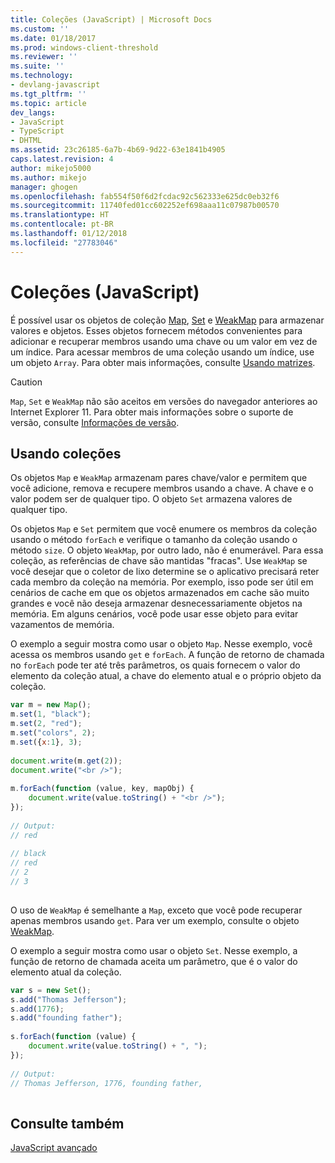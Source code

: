 ```yaml
---
title: Coleções (JavaScript) | Microsoft Docs
ms.custom: ''
ms.date: 01/18/2017
ms.prod: windows-client-threshold
ms.reviewer: ''
ms.suite: ''
ms.technology:
- devlang-javascript
ms.tgt_pltfrm: ''
ms.topic: article
dev_langs:
- JavaScript
- TypeScript
- DHTML
ms.assetid: 23c26185-6a7b-4b69-9d22-63e1841b4905
caps.latest.revision: 4
author: mikejo5000
ms.author: mikejo
manager: ghogen
ms.openlocfilehash: fab554f50f6d2fcdac92c562333e625dc0eb32f6
ms.sourcegitcommit: 11740fed01cc602252ef698aaa11c07987b00570
ms.translationtype: HT
ms.contentlocale: pt-BR
ms.lasthandoff: 01/12/2018
ms.locfileid: "27783046"
---
```

# <a name="collections-javascript"></a>Coleções (JavaScript)
É possível usar os objetos de coleção [Map](../../javascript/reference/map-object-javascript.md), [Set](../../javascript/reference/set-object-javascript.md) e [WeakMap](../../javascript/reference/weakmap-object-javascript.md) para armazenar valores e objetos. Esses objetos fornecem métodos convenientes para adicionar e recuperar membros usando uma chave ou um valor em vez de um índice. Para acessar membros de uma coleção usando um índice, use um objeto `Array`. Para obter mais informações, consulte [Usando matrizes](../../javascript/advanced/using-arrays-javascript.md).  
  
> [!CAUTION]
>  `Map`, `Set` e `WeakMap` não são aceitos em versões do navegador anteriores ao Internet Explorer 11. Para obter mais informações sobre o suporte de versão, consulte [Informações de versão](../../javascript/reference/javascript-version-information.md).  
  
## <a name="using-collections"></a>Usando coleções  
 Os objetos `Map` e `WeakMap` armazenam pares chave/valor e permitem que você adicione, remova e recupere membros usando a chave. A chave e o valor podem ser de qualquer tipo. O objeto `Set` armazena valores de qualquer tipo.  
  
 Os objetos `Map` e `Set` permitem que você enumere os membros da coleção usando o método `forEach` e verifique o tamanho da coleção usando o método `size`. O objeto `WeakMap`, por outro lado, não é enumerável. Para essa coleção, as referências de chave são mantidas "fracas". Use `WeakMap` se você desejar que o coletor de lixo determine se o aplicativo precisará reter cada membro da coleção na memória. Por exemplo, isso pode ser útil em cenários de cache em que os objetos armazenados em cache são muito grandes e você não deseja armazenar desnecessariamente objetos na memória. Em alguns cenários, você pode usar esse objeto para evitar vazamentos de memória.  
  
 O exemplo a seguir mostra como usar o objeto `Map`. Nesse exemplo, você acessa os membros usando `get` e `forEach`. A função de retorno de chamada no `forEach` pode ter até três parâmetros, os quais fornecem o valor do elemento da coleção atual, a chave do elemento atual e o próprio objeto da coleção.  
  
```JavaScript  
var m = new Map();  
m.set(1, "black");  
m.set(2, "red");  
m.set("colors", 2);  
m.set({x:1}, 3);  
  
document.write(m.get(2));  
document.write("<br />");  
  
m.forEach(function (value, key, mapObj) {  
    document.write(value.toString() + "<br />");  
});  
  
// Output:  
// red  
  
// black  
// red  
// 2  
// 3  
  
```  
  
 O uso de `WeakMap` é semelhante a `Map`, exceto que você pode recuperar apenas membros usando `get`. Para ver um exemplo, consulte o objeto [WeakMap](../../javascript/reference/weakmap-object-javascript.md).  
  
 O exemplo a seguir mostra como usar o objeto `Set`. Nesse exemplo, a função de retorno de chamada aceita um parâmetro, que é o valor do elemento atual da coleção.  
  
```JavaScript  
var s = new Set();  
s.add("Thomas Jefferson");  
s.add(1776);  
s.add("founding father");  
  
s.forEach(function (value) {  
    document.write(value.toString() + ", ");  
});  
  
// Output:  
// Thomas Jefferson, 1776, founding father,  
  
```  
  
## <a name="see-also"></a>Consulte também  
 [JavaScript avançado](../../javascript/advanced/advanced-javascript.md)